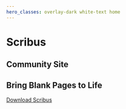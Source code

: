 ```yaml
---
hero_classes: overlay-dark white-text home
---
```

# Scribus
## Community Site

## Bring Blank Pages to Life

[Download Scribus](../../download?classes=btn,btn-primary,btn-lg)
